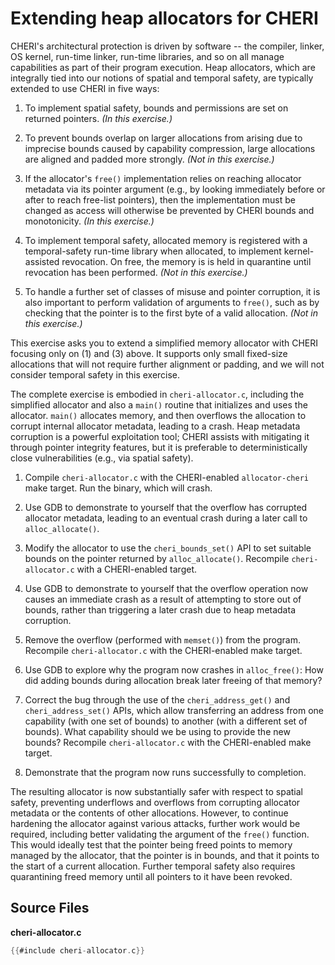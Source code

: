 # Extending heap allocators for CHERI

CHERI's architectural protection is driven by software -- the compiler,
linker, OS kernel, run-time linker, run-time libraries, and so on all manage
capabilities as part of their program execution.  Heap allocators, which are
integrally tied into our notions of spatial and temporal safety, are typically
extended to use CHERI in five ways:

1. To implement spatial safety, bounds and permissions are set on returned
   pointers.
   *(In this exercise.)*

2. To prevent bounds overlap on larger allocations from arising due to
   imprecise bounds caused by capability compression, large allocations are
   aligned and padded more strongly.
   *(Not in this exercise.)*

3. If the allocator's `free()` implementation relies on reaching allocator
   metadata via its pointer argument (e.g., by looking immediately before or
   after to reach free-list pointers), then the implementation must be
   changed as access will otherwise be prevented by CHERI bounds and
   monotonicity.
   *(In this exercise.)*

4. To implement temporal safety, allocated memory is registered with a
   temporal-safety run-time library when allocated, to implement
   kernel-assisted revocation.
   On free, the memory is is held in quarantine until revocation has been
   performed.
   *(Not in this exercise.)*

5. To handle a further set of classes of misuse and pointer corruption, it is
   also important to perform validation of arguments to `free()`, such as by
   checking that the pointer is to the first byte of a valid allocation.
   *(Not in this exercise.)*

This exercise asks you to extend a simplified memory allocator with CHERI
focusing only on (1) and (3) above.
It supports only small fixed-size allocations that will not require further
alignment or padding, and we will not consider temporal safety in this
exercise.

The complete exercise is embodied in `cheri-allocator.c`, including the
simplified allocator and also a `main()` routine that initializes and uses the
allocator.
`main()` allocates memory, and then overflows the allocation to corrupt
internal allocator metadata, leading to a crash.
Heap metadata corruption is a powerful exploitation tool; CHERI assists with
mitigating it through pointer integrity features, but it is preferable to
deterministically close vulnerabilities (e.g., via spatial safety).

1. Compile `cheri-allocator.c` with the CHERI-enabled `allocator-cheri` make
   target. Run the binary, which will crash.

2. Use GDB to demonstrate to yourself that the overflow has corrupted
   allocator metadata, leading to an eventual crash during a later call to
   `alloc_allocate()`.

3. Modify the allocator to use the `cheri_bounds_set()` API to set suitable
   bounds on the pointer returned by `alloc_allocate()`.
   Recompile `cheri-allocator.c` with a CHERI-enabled target.

4. Use GDB to demonstrate to yourself that the overflow operation now causes
   an immediate crash as a result of attempting to store out of bounds, rather
   than triggering a later crash due to heap metadata corruption.

5. Remove the overflow (performed with `memset()`) from the program.
   Recompile `cheri-allocator.c` with the CHERI-enabled make target.

6. Use GDB to explore why the program now crashes in `alloc_free()`: How did
   adding bounds during allocation break later freeing of that memory?

7. Correct the bug through the use of the `cheri_address_get()` and
   `cheri_address_set()` APIs, which allow transferring an address from one
   capability (with one set of bounds) to another (with a different set of
   bounds).
   What capability should we be using to provide the new bounds?
   Recompile `cheri-allocator.c` with the CHERI-enabled make target.

8. Demonstrate that the program now runs successfully to completion.

The resulting allocator is now substantially safer with respect to spatial
safety, preventing underflows and overflows from corrupting allocator metadata
or the contents of other allocations.
However, to continue hardening the allocator against various attacks, further
work would be required, including better validating the argument of the
`free()` function.
This would ideally test that the pointer being freed points to memory managed
by the allocator, that the pointer is in bounds, and that it points to the
start of a current allocation.
Further temporal safety also requires quarantining freed memory until all
pointers to it have been revoked.

## Source Files

**cheri-allocator.c**
```C
{{#include cheri-allocator.c}}
```
